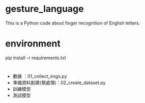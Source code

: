 # gesture_language

This is a Python code about finger recognition of English letters.

# environment

pip install -r requirements.txt

#

- 數據 ：01_collect_imgs.py
- 準備資料創建(預處理)：02_create_dataset.py
- 訓練模型
- 測試模型

